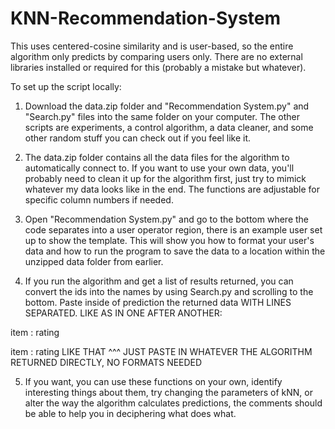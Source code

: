 # KNN-Recommendation-System
 
This uses centered-cosine similarity and is user-based, so the entire algorithm only predicts by comparing users only. There are no external libraries installed or required for this (probably a mistake but whatever). 

To set up the script locally:
1. Download the data.zip folder and "Recommendation System.py" and "Search.py" files into the same folder on your computer. The other scripts are experiments, a control algorithm, a data cleaner, and some other random stuff you can check out if you feel like it.

2. The data.zip folder contains all the data files for the algorithm to automatically connect to. If you want to use your own data, you'll probably need to clean it up for the algorithm first, just try to mimick whatever my data looks like in the end. The functions are adjustable for specific column numbers if needed.

3. Open "Recommendation System.py" and go to the bottom where the code separates into a user operator region, there is an example user set up to show the template. This will show you how to format your user's data and how to run the program to save the data to a location within the unzipped data folder from earlier.

4. If you run the algorithm and get a list of results returned, you can convert the ids into the names by using Search.py and scrolling to the bottom. Paste inside of prediction the returned data WITH LINES SEPARATED. LIKE AS IN ONE AFTER ANOTHER:

item : rating

item : rating
LIKE THAT ^^^ JUST PASTE IN WHATEVER THE ALGORITHM RETURNED DIRECTLY, NO FORMATS NEEDED

5. If you want, you can use these functions on your own, identify interesting things about them, try changing the parameters of kNN, or alter the way the algorithm calculates predictions, the comments should be able to help you in deciphering what does what.
